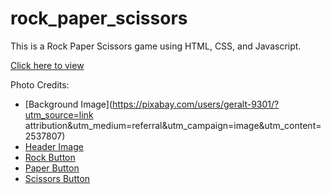 # rock_paper_scissors

This is a Rock Paper Scissors game using HTML, CSS, and Javascript. 

[Click here to view](https://parisisaac65.github.io/rock_paper_scissors/)

Photo Credits:
* [Background Image](https://pixabay.com/users/geralt-9301/?utm_source=link attribution&amp;utm_medium=referral&amp;utm_campaign=image&amp;utm_content=2537807)
* [Header Image](https://www.flaticon.com/free-icons/rock-paper-scissors)
* [Rock Button](https://www.flaticon.com/free-icons/rock)
* [Paper Button](https://www.flaticon.com/free-icons/paper)
* [Scissors Button](https://www.flaticon.com/free-icons/scissors) 

